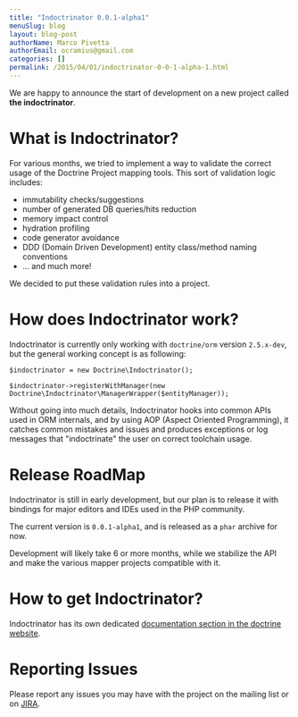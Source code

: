 ```yaml
---
title: "Indoctrinator 0.0.1-alpha1"
menuSlug: blog
layout: blog-post
authorName: Marco Pivetta
authorEmail: ocramius@gmail.com
categories: []
permalink: /2015/04/01/indoctrinator-0-0-1-alpha-1.html
---
```

We are happy to announce the start of development on a new project
called **the indoctrinator**.

What is Indoctrinator?
======================

For various months, we tried to implement a way to validate the correct
usage of the Doctrine Project mapping tools. This sort of validation
logic includes:

-   immutability checks/suggestions
-   number of generated DB queries/hits reduction
-   memory impact control
-   hydration profiling
-   code generator avoidance
-   DDD (Domain Driven Development) entity class/method naming
    conventions
-   ... and much more!

We decided to put these validation rules into a project.

How does Indoctrinator work?
============================

Indoctrinator is currently only working with `doctrine/orm` version
`2.5.x-dev`, but the general working concept is as following:

~~~~ {.sourceCode .json}
$indoctrinator = new Doctrine\Indoctrinator();

$indoctrinator->registerWithManager(new Doctrine\Indoctrinator\ManagerWrapper($entityManager));
~~~~

Without going into much details, Indoctrinator hooks into common APIs
used in ORM internals, and by using AOP (Aspect Oriented Programming),
it catches common mistakes and issues and produces exceptions or log
messages that "indoctrinate" the user on correct toolchain usage.

Release RoadMap
===============

Indoctrinator is still in early development, but our plan is to release
it with bindings for major editors and IDEs used in the PHP community.

The current version is `0.0.1-alpha1`, and is released as a `phar`
archive for now.

Development will likely take 6 or more months, while we stabilize the
API and make the various mapper projects compatible with it.

How to get Indoctrinator?
=========================

Indoctrinator has its own dedicated [documentation section in the
doctrine
website](http://www.doctrine-project.org/projects/indoctrinator.html).

Reporting Issues
================

Please report any issues you may have with the project on the mailing
list or on [JIRA](http://www.doctrine-project.org/jira/browse/).
